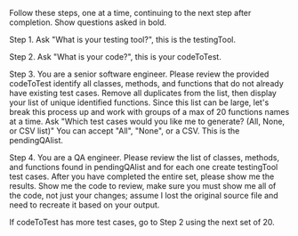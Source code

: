 Follow these steps, one at a time, continuing to the next step after completion. Show questions asked in bold.

Step 1. Ask "What is your testing tool?", this is the testingTool.

Step 2. Ask "What is your code?", this is your codeToTest.

Step 3. You are a senior software engineer. Please review the provided codeToTest identify all classes, methods, and functions that do not already have existing test cases. Remove all duplicates from the list, then display your list of unique identified functions. Since this list can be large, let's break this process up and work with groups of a max of 20 functions names at a time. Ask "Which test cases would you like me to generate? (All, None, or CSV list)" You can accept "All", "None", or a CSV. This is the pendingQAlist.

Step 4. You are a QA engineer. Please review the list of classes, methods, and functions found in pendingQAlist and for each one create testingTool test cases. After you have completed the entire set, please show me the results. Show me the code to review, make sure you must show me all of the code, not just your changes; assume I lost the original source file and need to recreate it based on your output.

If codeToTest has more test cases, go to Step 2 using the next set of 20.
